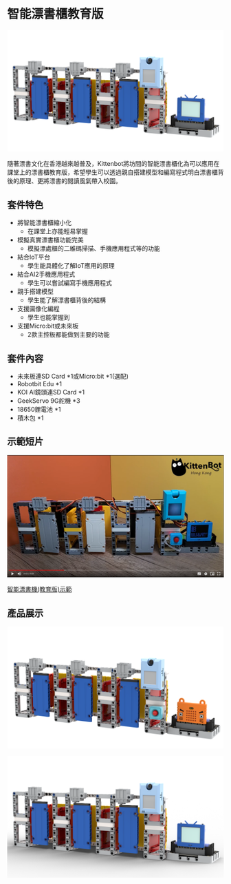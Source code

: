 # 智能漂書櫃教育版

![](./images/model.png)

隨著漂書文化在香港越來越普及，Kittenbot將坊間的智能漂書櫃化為可以應用在課堂上的漂書櫃教育版，希望學生可以透過親自搭建模型和編寫程式明白漂書櫃背後的原理、更將漂書的閱讀風氣帶入校園。

## 套件特色

- 將智能漂書櫃縮小化
    - 在課堂上亦能輕易掌握
- 模擬真實漂書櫃功能完美
    - 模擬漂處櫃的二維碼掃描、手機應用程式等的功能
- 結合IoT平台
    - 學生能具體化了解IoT應用的原理
- 結合AI2手機應用程式
    - 學生可以嘗試編寫手機應用程式
- 親手搭建模型
    - 學生能了解漂書櫃背後的結構
- 支援圖像化編程
    - 學生也能掌握到
- 支援Micro:bit或未來板
    - 2款主控板都能做到主要的功能
    
## 套件內容

- 未來板連SD Card *1或Micro:bit *1(選配)
- Robotbit Edu *1
- KOI AI鏡頭連SD Card *1
- GeekServo 9G舵機 *3
- 18650鋰電池 *1
- 積木包 *1

## 示範短片

[![](./images/video1.png)](https://bit.ly/OnePileEduDemo)

[智能漂書機(教育版)示範](https://bit.ly/OnePileEduDemo)

## 產品展示

![](./images/model_microbit_2.png)

![](./images/model_2.png)